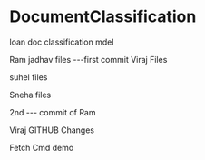 # DocumentClassification
loan doc classification mdel



Ram jadhav files ---first commit
Viraj Files 

suhel files









Sneha files


2nd --- commit of Ram

Viraj GITHUB Changes


Fetch Cmd demo